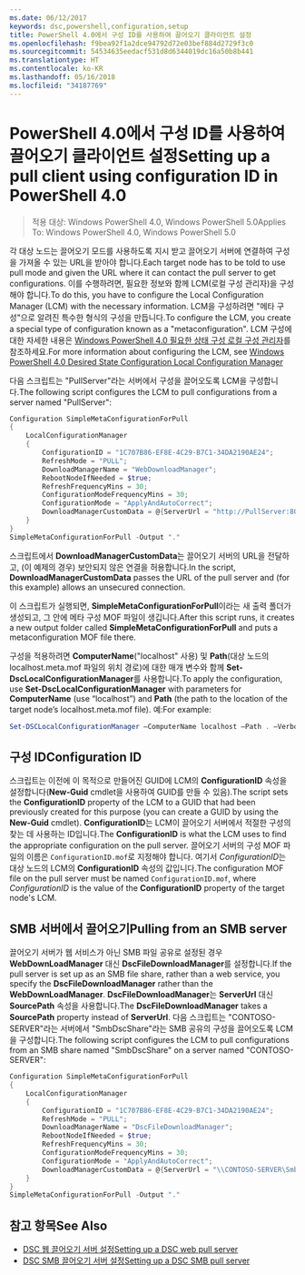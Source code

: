 ```yaml
---
ms.date: 06/12/2017
keywords: dsc,powershell,configuration,setup
title: PowerShell 4.0에서 구성 ID를 사용하여 끌어오기 클라이언트 설정
ms.openlocfilehash: f9bea92f1a2dce94792d72e03bef884d2729f3c0
ms.sourcegitcommit: 54534635eedacf531d8d6344019dc16a50b8b441
ms.translationtype: HT
ms.contentlocale: ko-KR
ms.lasthandoff: 05/16/2018
ms.locfileid: "34187769"
---
```

# <a name="setting-up-a-pull-client-using-configuration-id-in-powershell-40"></a><span data-ttu-id="45eb9-103">PowerShell 4.0에서 구성 ID를 사용하여 끌어오기 클라이언트 설정</span><span class="sxs-lookup"><span data-stu-id="45eb9-103">Setting up a pull client using configuration ID in PowerShell 4.0</span></span>

><span data-ttu-id="45eb9-104">적용 대상: Windows PowerShell 4.0, Windows PowerShell 5.0</span><span class="sxs-lookup"><span data-stu-id="45eb9-104">Applies To: Windows PowerShell 4.0, Windows PowerShell 5.0</span></span>

<span data-ttu-id="45eb9-105">각 대상 노드는 끌어오기 모드를 사용하도록 지시 받고 끌어오기 서버에 연결하여 구성을 가져올 수 있는 URL을 받아야 합니다.</span><span class="sxs-lookup"><span data-stu-id="45eb9-105">Each target node has to be told to use pull mode and given the URL where it can contact the pull server to get configurations.</span></span> <span data-ttu-id="45eb9-106">이를 수행하려면, 필요한 정보와 함께 LCM(로컬 구성 관리자)을 구성해야 합니다.</span><span class="sxs-lookup"><span data-stu-id="45eb9-106">To do this, you have to configure the Local Configuration Manager (LCM) with the necessary information.</span></span> <span data-ttu-id="45eb9-107">LCM을 구성하려면 "메타 구성"으로 알려진 특수한 형식의 구성을 만듭니다.</span><span class="sxs-lookup"><span data-stu-id="45eb9-107">To configure the LCM, you create a special type of configuration known as a "metaconfiguration".</span></span> <span data-ttu-id="45eb9-108">LCM 구성에 대한 자세한 내용은 [Windows PowerShell 4.0 필요한 상태 구성 로컬 구성 관리자](metaConfig4.md)를 참조하세요.</span><span class="sxs-lookup"><span data-stu-id="45eb9-108">For more information about configuring the LCM, see [Windows PowerShell 4.0 Desired State Configuration Local Configuration Manager](metaConfig4.md)</span></span>

<span data-ttu-id="45eb9-109">다음 스크립트는 "PullServer"라는 서버에서 구성을 끌어오도록 LCM을 구성합니다.</span><span class="sxs-lookup"><span data-stu-id="45eb9-109">The following script configures the LCM to pull configurations from a server named "PullServer":</span></span>

```powershell
Configuration SimpleMetaConfigurationForPull
{
    LocalConfigurationManager
    {
        ConfigurationID = "1C707B86-EF8E-4C29-B7C1-34DA2190AE24";
        RefreshMode = "PULL";
        DownloadManagerName = "WebDownloadManager";
        RebootNodeIfNeeded = $true;
        RefreshFrequencyMins = 30;
        ConfigurationModeFrequencyMins = 30;
        ConfigurationMode = "ApplyAndAutoCorrect";
        DownloadManagerCustomData = @{ServerUrl = "http://PullServer:8080/PSDSCPullServer/PSDSCPullServer.svc"; AllowUnsecureConnection = “TRUE”}
    }
}
SimpleMetaConfigurationForPull -Output "."
```

<span data-ttu-id="45eb9-110">스크립트에서 **DownloadManagerCustomData**는 끌어오기 서버의 URL을 전달하고, (이 예제의 경우) 보안되지 않은 연결을 허용합니다.</span><span class="sxs-lookup"><span data-stu-id="45eb9-110">In the script, **DownloadManagerCustomData** passes the URL of the pull server and (for this example) allows an unsecured connection.</span></span>

<span data-ttu-id="45eb9-111">이 스크립트가 실행되면, **SimpleMetaConfigurationForPull**이라는 새 출력 폴더가 생성되고, 그 안에 메타 구성 MOF 파일이 생깁니다.</span><span class="sxs-lookup"><span data-stu-id="45eb9-111">After this script runs, it creates a new output folder called **SimpleMetaConfigurationForPull** and puts a metaconfiguration MOF file there.</span></span>

<span data-ttu-id="45eb9-112">구성을 적용하려면 **ComputerName**("localhost" 사용) 및 **Path**(대상 노드의 localhost.meta.mof 파일의 위치 경로)에 대한 매개 변수와 함께 **Set-DscLocalConfigurationManager**를 사용합니다.</span><span class="sxs-lookup"><span data-stu-id="45eb9-112">To apply the configuration, use **Set-DscLocalConfigurationManager** with parameters for **ComputerName** (use “localhost”) and **Path** (the path to the location of the target node’s localhost.meta.mof file).</span></span> <span data-ttu-id="45eb9-113">예:</span><span class="sxs-lookup"><span data-stu-id="45eb9-113">For example:</span></span>
```powershell
Set-DSCLocalConfigurationManager –ComputerName localhost –Path . –Verbose.
```

## <a name="configuration-id"></a><span data-ttu-id="45eb9-114">구성 ID</span><span class="sxs-lookup"><span data-stu-id="45eb9-114">Configuration ID</span></span>
<span data-ttu-id="45eb9-115">스크립트는 이전에 이 목적으로 만들어진 GUID에 LCM의 **ConfigurationID** 속성을 설정합니다(**New-Guid** cmdlet을 사용하여 GUID를 만들 수 있음).</span><span class="sxs-lookup"><span data-stu-id="45eb9-115">The script sets the **ConfigurationID** property of the LCM to a GUID that had been previously created for this purpose (you can create a GUID by using the **New-Guid** cmdlet).</span></span> <span data-ttu-id="45eb9-116">**ConfigurationID**는 LCM이 끌어오기 서버에서 적절한 구성의 찾는 데 사용하는 ID입니다.</span><span class="sxs-lookup"><span data-stu-id="45eb9-116">The **ConfigurationID** is what the LCM uses to find the appropriate configuration on the pull server.</span></span> <span data-ttu-id="45eb9-117">끌어오기 서버의 구성 MOF 파일의 이름은 `ConfigurationID.mof`로 지정해야 합니다. 여기서 *ConfigurationID*는 대상 노드의 LCM의 **ConfigurationID** 속성의 값입니다.</span><span class="sxs-lookup"><span data-stu-id="45eb9-117">The configuration MOF file on the pull server must be named `ConfigurationID.mof`, where *ConfigurationID* is the value of the **ConfigurationID** property of the target node's LCM.</span></span>

## <a name="pulling-from-an-smb-server"></a><span data-ttu-id="45eb9-118">SMB 서버에서 끌어오기</span><span class="sxs-lookup"><span data-stu-id="45eb9-118">Pulling from an SMB server</span></span>

<span data-ttu-id="45eb9-119">끌어오기 서버가 웹 서비스가 아닌 SMB 파일 공유로 설정된 경우 **WebDownLoadManager** 대신 **DscFileDownloadManager**를 설정합니다.</span><span class="sxs-lookup"><span data-stu-id="45eb9-119">If the pull server is set up as an SMB file share, rather than a web service, you specify the **DscFileDownloadManager** rather than the **WebDownLoadManager**.</span></span>
<span data-ttu-id="45eb9-120">**DscFileDownloadManager**는 **ServerUrl** 대신 **SourcePath** 속성을 사용합니다.</span><span class="sxs-lookup"><span data-stu-id="45eb9-120">The **DscFileDownloadManager** takes a **SourcePath** property instead of **ServerUrl**.</span></span> <span data-ttu-id="45eb9-121">다음 스크립트는 "CONTOSO-SERVER"라는 서버에서 "SmbDscShare"라는 SMB 공유의 구성을 끌어오도록 LCM을 구성합니다.</span><span class="sxs-lookup"><span data-stu-id="45eb9-121">The following script configures the LCM to pull configurations from an SMB share named "SmbDscShare" on a server named "CONTOSO-SERVER":</span></span>

```powershell
Configuration SimpleMetaConfigurationForPull
{
    LocalConfigurationManager
    {
        ConfigurationID = "1C707B86-EF8E-4C29-B7C1-34DA2190AE24";
        RefreshMode = "PULL";
        DownloadManagerName = "DscFileDownloadManager";
        RebootNodeIfNeeded = $true;
        RefreshFrequencyMins = 30;
        ConfigurationModeFrequencyMins = 30;
        ConfigurationMode = "ApplyAndAutoCorrect";
        DownloadManagerCustomData = @{ServerUrl = "\\CONTOSO-SERVER\SmbDscShare"}
    }
}
SimpleMetaConfigurationForPull -Output "."
```

## <a name="see-also"></a><span data-ttu-id="45eb9-122">참고 항목</span><span class="sxs-lookup"><span data-stu-id="45eb9-122">See Also</span></span>

- [<span data-ttu-id="45eb9-123">DSC 웹 끌어오기 서버 설정</span><span class="sxs-lookup"><span data-stu-id="45eb9-123">Setting up a DSC web pull server</span></span>](pullServer.md)
- [<span data-ttu-id="45eb9-124">DSC SMB 끌어오기 서버 설정</span><span class="sxs-lookup"><span data-stu-id="45eb9-124">Setting up a DSC SMB pull server</span></span>](pullServerSMB.md)